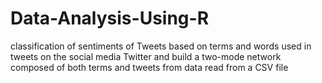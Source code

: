 # Data-Analysis-Using-R
 classification of sentiments of Tweets based on terms and words used in tweets on the social media Twitter and build a two-mode network composed of both terms and tweets from data read from a CSV file
